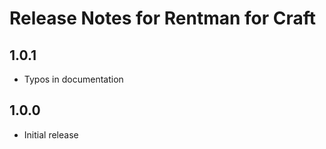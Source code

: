 # Release Notes for Rentman for Craft

## 1.0.1
- Typos in documentation

## 1.0.0
- Initial release
